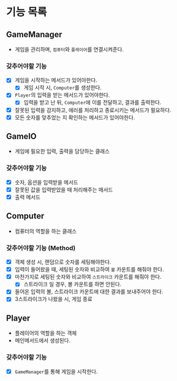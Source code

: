 # 기능 목록

## GameManager
- 게임을 관리하며, `컴퓨터`와 `플레이어`를 연결시켜준다.

### 갖추어야할 기능
- [x] 게임을 시작하는 메서드가 있어야한다.
  - [x] 게임 시작 시, `Computer`를 생성한다.
- [x] `Player`의 입력을 받는 메서드가 있어야한다.
  - [x] 입력을 받고 난 뒤, `Computer`에 이를 전달하고, 결과를 출력한다.

- [x] 잘못된 입력을 감지하고, 에러를 처리하고 종료시키는 메서드가 필요하다.
- [x] 모든 숫자를 맞추었는 지 확인하는 메서드가 있어야한다.

## GameIO
- 게임에 필요한 입력, 출력을 담당하는 클래스

### 갖추어야할 기능
- [x] 숫자, 옵션을 입력받을 메서드
- [x] 잘못된 값을 입력받았을 때 처리해주는 메서드
- [x] 출력 메서드

## Computer
- 컴퓨터의 역할을 하는 클래스

### 갖추어야할 기능 (Method)
- [x] 객체 생성 시, 랜덤으로 숫자를 세팅해야한다.
- [x] 입력이 들어왔을 때, 세팅된 숫자와 비교하여 `볼` 카운트를 해줘야 한다.
- [x] 마찬가지로 세팅된 숫자와 비교하여 `스트라이크` 카운트를 해줘야 한다.
  - [x] 스트라이크 일 경우, 볼 카운트를 하면 안된다.
- [x] 들어온 입력의 볼, 스트라이크 카운트에 대한 결과를 보내주어야 한다.
- [x] 3스트라이크가 나왔을 시, 게임 종료

## Player
- 플레이어의 역할을 하는 객체
- 메인메서드에서 생성된다.

### 갖추어야할 기능
- [x] `GameManager`를 통해 게임을 시작한다.